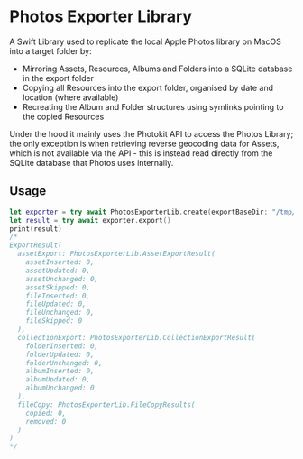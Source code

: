 # Photos Exporter Library

A Swift Library used to replicate the local Apple Photos library on MacOS into a target folder by:
* Mirroring Assets, Resources, Albums and Folders into a SQLite database in the export folder
* Copying all Resources into the export folder, organised by date and location (where available)
* Recreating the Album and Folder structures using symlinks pointing to the copied Resources

Under the hood it mainly uses the Photokit API to access the Photos Library; the only exception
is when retrieving reverse geocoding data for Assets, which is not available via the API - this is
instead read directly from the SQLite database that Photos uses internally.

## Usage

```swift
let exporter = try await PhotosExporterLib.create(exportBaseDir: "/tmp/export")
let result = try await exporter.export()
print(result)
/*
ExportResult(
  assetExport: PhotosExporterLib.AssetExportResult(
    assetInserted: 0,
    assetUpdated: 0,
    assetUnchanged: 0,
    assetSkipped: 0,
    fileInserted: 0,
    fileUpdated: 0,
    fileUnchanged: 0,
    fileSkipped: 0
  ),
  collectionExport: PhotosExporterLib.CollectionExportResult(
    folderInserted: 0,
    folderUpdated: 0,
    folderUnchanged: 0,
    albumInserted: 0,
    albumUpdated: 0,
    albumUnchanged: 0
  ),
  fileCopy: PhotosExporterLib.FileCopyResults(
    copied: 0,
    removed: 0
  )
)
*/
```